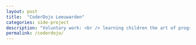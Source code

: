 ```yaml
---
layout: post
title:  "CoderDojo Leeuwarden"
categories: side-project
description: "Voluntary work: <br /> learning children the art of programming"
permalink: /coderdojo/
---
```

<script type="text/javascript">
  window.location="http://coderdojo-leeuwarden.nl/";
</script>
